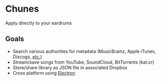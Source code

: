 # Chunes

Apply directly to your eardrums

## Goals

- Search various authorities for metadata (MusicBrainz, Apple iTunes, Discogs, [etc.](https://en.wikipedia.org/wiki/List_of_online_music_databases))
- Stream/save songs from YouTube, SoundCloud, BitTorrents (kat.cr)
- Store/share library as JSON file in associated Dropbox
- Cross platform using [Electron](http://electron.atom.io/)
